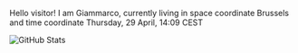 Hello visitor! I am Giammarco, currently living in space coordinate Brussels and time coordinate Thursday, 29 April, 14:09 CEST

![GitHub Stats](https://github-readme-stats.vercel.app/api?username=grcasanova)
